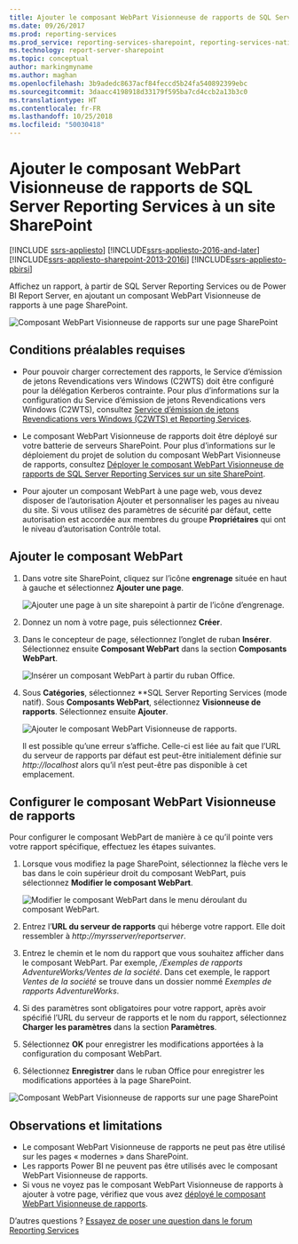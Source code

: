 ```yaml
---
title: Ajouter le composant WebPart Visionneuse de rapports de SQL Server Reporting Services à un site SharePoint | Microsoft Docs
ms.date: 09/26/2017
ms.prod: reporting-services
ms.prod_service: reporting-services-sharepoint, reporting-services-native
ms.technology: report-server-sharepoint
ms.topic: conceptual
author: markingmyname
ms.author: maghan
ms.openlocfilehash: 3b9adedc8637acf84feccd5b24fa540892399ebc
ms.sourcegitcommit: 3daacc4198918d33179f595ba7cd4ccb2a13b3c0
ms.translationtype: HT
ms.contentlocale: fr-FR
ms.lasthandoff: 10/25/2018
ms.locfileid: "50030418"
---
```

# <a name="add-sql-server-reporting-services-report-viewer-web-part-to-a-sharepoint-page"></a>Ajouter le composant WebPart Visionneuse de rapports de SQL Server Reporting Services à un site SharePoint

[!INCLUDE [ssrs-appliesto](../../includes/ssrs-appliesto.md)] [!INCLUDE[ssrs-appliesto-2016-and-later](../../includes/ssrs-appliesto-2016-and-later.md)] [!INCLUDE[ssrs-appliesto-sharepoint-2013-2016i](../../includes/ssrs-appliesto-sharepoint-2013-2016.md)] [!INCLUDE[ssrs-appliesto-pbirsi](../../includes/ssrs-appliesto-pbirs.md)]

Affichez un rapport, à partir de SQL Server Reporting Services ou de Power BI Report Server, en ajoutant un composant WebPart Visionneuse de rapports à une page SharePoint.

![Composant WebPart Visionneuse de rapports sur une page SharePoint](media/sharepoint-report-viewer-web-part-on-page.png)

## <a name="prerequisites"></a>Conditions préalables requises

* Pour pouvoir charger correctement des rapports, le Service d’émission de jetons Revendications vers Windows (C2WTS) doit être configuré pour la délégation Kerberos contrainte. Pour plus d’informations sur la configuration du Service d’émission de jetons Revendications vers Windows (C2WTS), consultez [Service d’émission de jetons Revendications vers Windows (C2WTS) et Reporting Services](../install-windows/claims-to-windows-token-service-c2wts-and-reporting-services.md).

* Le composant WebPart Visionneuse de rapports doit être déployé sur votre batterie de serveurs SharePoint. Pour plus d’informations sur le déploiement du projet de solution du composant WebPart Visionneuse de rapports, consultez [Déployer le composant WebPart Visionneuse de rapports de SQL Server Reporting Services sur un site SharePoint](deploy-report-viewer-web-part.md).

* Pour ajouter un composant WebPart à une page web, vous devez disposer de l’autorisation Ajouter et personnaliser les pages au niveau du site. Si vous utilisez des paramètres de sécurité par défaut, cette autorisation est accordée aux membres du groupe **Propriétaires** qui ont le niveau d’autorisation Contrôle total.

## <a name="add-web-part"></a>Ajouter le composant WebPart

1. Dans votre site SharePoint, cliquez sur l’icône **engrenage** située en haut à gauche et sélectionnez **Ajouter une page**.

    ![Ajouter une page à un site sharepoint à partir de l’icône d’engrenage.](media/sharepoint-add-a-page.png)

2. Donnez un nom à votre page, puis sélectionnez **Créer**.

3. Dans le concepteur de page, sélectionnez l’onglet de ruban **Insérer**. Sélectionnez ensuite **Composant WebPart** dans la section **Composants WebPart**.

    ![Insérer un composant WebPart à partir du ruban Office.](media/sharepoint-insert-web-part.png)

4. Sous **Catégories**, sélectionnez **SQL Server Reporting Services (mode natif). Sous **Composants WebPart**, sélectionnez **Visionneuse de rapports**. Sélectionnez ensuite **Ajouter**.

    ![Ajouter le composant WebPart Visionneuse de rapports.](media/sharepoint-report-viewer-web-part.png)

    Il est possible qu’une erreur s’affiche. Celle-ci est liée au fait que l’URL du serveur de rapports par défaut est peut-être initialement définie sur *http://localhost* alors qu’il n’est peut-être pas disponible à cet emplacement.

## <a name="configure-the-report-viewer-web-part"></a>Configurer le composant WebPart Visionneuse de rapports

Pour configurer le composant WebPart de manière à ce qu’il pointe vers votre rapport spécifique, effectuez les étapes suivantes.

1. Lorsque vous modifiez la page SharePoint, sélectionnez la flèche vers le bas dans le coin supérieur droit du composant WebPart, puis sélectionnez **Modifier le composant WebPart**.

    ![Modifier le composant WebPart dans le menu déroulant du composant WebPart.](media/sharepoint-edit-web-part.png)

2. Entrez l’**URL du serveur de rapports** qui héberge votre rapport. Elle doit ressembler à *http://myrsserver/reportserver*.

3. Entrez le chemin et le nom du rapport que vous souhaitez afficher dans le composant WebPart. Par exemple, */Exemples de rapports AdventureWorks/Ventes de la société*. Dans cet exemple, le rapport *Ventes de la société* se trouve dans un dossier nommé *Exemples de rapports AdventureWorks*.

4. Si des paramètres sont obligatoires pour votre rapport, après avoir spécifié l’URL du serveur de rapports et le nom du rapport, sélectionnez **Charger les paramètres** dans la section **Paramètres**.

5. Sélectionnez **OK** pour enregistrer les modifications apportées à la configuration du composant WebPart.

6. Sélectionnez **Enregistrer** dans le ruban Office pour enregistrer les modifications apportées à la page SharePoint.

![Composant WebPart Visionneuse de rapports sur une page SharePoint](media/sharepoint-report-viewer-web-part-on-page.png)

## <a name="considerations-and-limitations"></a>Observations et limitations

* Le composant WebPart Visionneuse de rapports ne peut pas être utilisé sur les pages « modernes » dans SharePoint.
* Les rapports Power BI ne peuvent pas être utilisés avec le composant WebPart Visionneuse de rapports.
* Si vous ne voyez pas le composant WebPart Visionneuse de rapports à ajouter à votre page, vérifiez que vous avez [déployé le composant WebPart Visionneuse de rapports](deploy-report-viewer-web-part.md).

D’autres questions ? [Essayez de poser une question dans le forum Reporting Services](https://go.microsoft.com/fwlink/?LinkId=620231)

